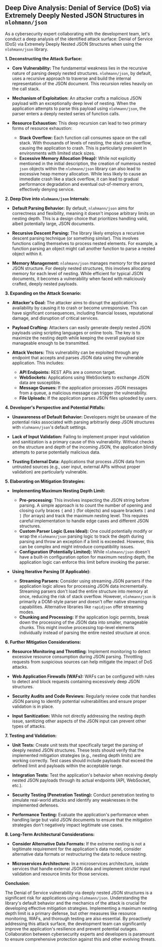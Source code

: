 ## Deep Dive Analysis: Denial of Service (DoS) via Extremely Deeply Nested JSON Structures in `nlohmann/json`

As a cybersecurity expert collaborating with the development team, let's conduct a deep analysis of the identified attack surface: Denial of Service (DoS) via Extremely Deeply Nested JSON Structures when using the `nlohmann/json` library.

**1. Deconstructing the Attack Surface:**

* **Core Vulnerability:** The fundamental weakness lies in the recursive nature of parsing deeply nested structures. `nlohmann/json`, by default, uses a recursive approach to traverse and build the internal representation of the JSON document. This recursion relies heavily on the call stack.

* **Mechanism of Exploitation:** An attacker crafts a malicious JSON payload with an exceptionally deep level of nesting. When the application attempts to parse this payload using `nlohmann/json`, the parser enters a deeply nested series of function calls.

* **Resource Exhaustion:** This deep recursion can lead to two primary forms of resource exhaustion:
    * **Stack Overflow:** Each function call consumes space on the call stack. With thousands of levels of nesting, the stack can overflow, causing the application to crash. This is particularly prevalent in environments with limited stack sizes.
    * **Excessive Memory Allocation (Heap):** While not explicitly mentioned in the initial description, the creation of numerous nested `json` objects within the `nlohmann/json` library can also lead to excessive heap memory allocation. While less likely to cause an immediate crash like a stack overflow, it can lead to gradual performance degradation and eventual out-of-memory errors, effectively denying service.

**2. Deep Dive into `nlohmann/json` Internals:**

* **Default Parsing Behavior:** By default, `nlohmann/json` aims for correctness and flexibility, meaning it doesn't impose arbitrary limits on nesting depth. This is a design choice that prioritizes handling valid, albeit potentially large, JSON documents.

* **Recursive Descent Parsing:** The library likely employs a recursive descent parsing technique (or something similar). This involves functions calling themselves to process nested elements. For example, a function parsing an object might call another function to parse a nested object within it.

* **Memory Management:**  `nlohmann/json` manages memory for the parsed JSON structure. For deeply nested structures, this involves allocating memory for each level of nesting. While efficient for typical JSON documents, it becomes a vulnerability when faced with maliciously crafted, deeply nested payloads.

**3. Expanding on the Attack Scenario:**

* **Attacker's Goal:** The attacker aims to disrupt the application's availability by causing it to crash or become unresponsive. This can have significant consequences, including financial losses, reputational damage, and disruption of critical services.

* **Payload Crafting:** Attackers can easily generate deeply nested JSON payloads using scripting languages or online tools. The key is to maximize the nesting depth while keeping the overall payload size manageable enough to be transmitted.

* **Attack Vectors:**  This vulnerability can be exploited through any endpoint that accepts and parses JSON data using the vulnerable application. This includes:
    * **API Endpoints:** REST APIs are a common target.
    * **WebSockets:** Applications using WebSockets to exchange JSON data are susceptible.
    * **Message Queues:** If the application processes JSON messages from a queue, a malicious message can trigger the vulnerability.
    * **File Uploads:** If the application parses JSON files uploaded by users.

**4. Developer's Perspective and Potential Pitfalls:**

* **Unawareness of Default Behavior:** Developers might be unaware of the potential risks associated with parsing arbitrarily deep JSON structures with `nlohmann/json`'s default settings.

* **Lack of Input Validation:**  Failing to implement proper input validation and sanitization is a primary cause of this vulnerability. Without checks on the structure and depth of the incoming JSON, the application blindly attempts to parse potentially malicious data.

* **Trusting External Data:**  Applications that process JSON data from untrusted sources (e.g., user input, external APIs without proper validation) are particularly vulnerable.

**5. Elaborating on Mitigation Strategies:**

* **Implementing Maximum Nesting Depth Limit:**
    * **Pre-processing:** This involves inspecting the JSON string before parsing. A simple approach is to count the number of opening and closing curly braces `{` and `}` (for objects) and square brackets `[` and `]` (for arrays) and track the maximum nesting level. This requires careful implementation to handle edge cases and different JSON structures.
    * **Custom Parser Logic (Less Ideal):**  One could potentially modify or wrap the `nlohmann/json` parsing logic to track the depth during parsing and throw an exception if a limit is exceeded. However, this can be complex and might introduce compatibility issues.
    * **Configuration (Potentially Limited):** While `nlohmann/json` doesn't have a built-in configuration option for maximum nesting depth, the application logic can enforce this limit before invoking the parser.

* **Using Iterative Parsing (If Applicable):**
    * **Streaming Parsers:**  Consider using streaming JSON parsers if the application logic allows for processing JSON data incrementally. Streaming parsers don't load the entire structure into memory at once, reducing the risk of stack overflow. However, `nlohmann/json` is primarily a DOM-style parser and doesn't offer native streaming capabilities. Alternative libraries like `rapidjson` offer streaming modes.
    * **Chunking and Processing:**  If the application logic permits, break down the processing of the JSON data into smaller, manageable chunks. This might involve processing top-level elements individually instead of parsing the entire nested structure at once.

**6. Further Mitigation Considerations:**

* **Resource Monitoring and Throttling:** Implement monitoring to detect excessive resource consumption during JSON parsing. Throttling requests from suspicious sources can help mitigate the impact of DoS attacks.

* **Web Application Firewalls (WAFs):** WAFs can be configured with rules to detect and block requests containing excessively deep JSON structures.

* **Security Audits and Code Reviews:** Regularly review code that handles JSON parsing to identify potential vulnerabilities and ensure proper validation is in place.

* **Input Sanitization:**  While not directly addressing the nesting depth issue, sanitizing other aspects of the JSON input can prevent other types of attacks.

**7. Testing and Validation:**

* **Unit Tests:** Create unit tests that specifically target the parsing of deeply nested JSON structures. These tests should verify that the implemented mitigation strategies (e.g., nesting depth limits) are working correctly. Test cases should include payloads that exceed the defined limit and payloads within the acceptable range.

* **Integration Tests:**  Test the application's behavior when receiving deeply nested JSON payloads through its actual endpoints (API, WebSocket, etc.).

* **Security Testing (Penetration Testing):** Conduct penetration testing to simulate real-world attacks and identify any weaknesses in the implemented defenses.

* **Performance Testing:** Evaluate the application's performance when handling large but valid JSON documents to ensure that the mitigation strategies don't negatively impact legitimate use cases.

**8. Long-Term Architectural Considerations:**

* **Consider Alternative Data Formats:** If the extreme nesting is not a legitimate requirement for the application's data model, consider alternative data formats or restructuring the data to reduce nesting.

* **Microservices Architecture:** In a microservices architecture, isolate services that handle external JSON data and implement stricter input validation and resource limits for those services.

**Conclusion:**

The Denial of Service vulnerability via deeply nested JSON structures is a significant risk for applications using `nlohmann/json`. Understanding the library's default behavior and the mechanics of the attack is crucial for developing effective mitigation strategies. Implementing a maximum nesting depth limit is a primary defense, but other measures like resource monitoring, WAFs, and thorough testing are also essential. By proactively addressing this attack surface, the development team can significantly improve the application's resilience and prevent potential outages. Collaboration between cybersecurity experts and developers is paramount to ensure comprehensive protection against this and other evolving threats.
